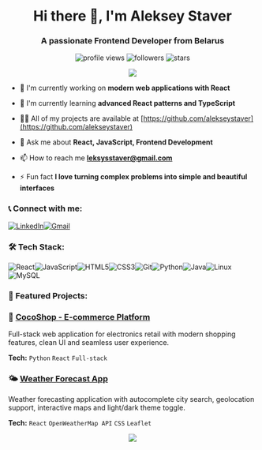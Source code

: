 <h1 align="center">Hi there 👋, I'm Aleksey Staver</h1>
<h3 align="center">A passionate Frontend Developer from Belarus</h3>

<p align="center">
  <img src="https://komarev.com/ghpvc/?username=alekseystaver&label=👀%20Profile%20Views&color=blueviolet&style=for-the-badge" alt="profile views" />
  <img src="https://img.shields.io/github/followers/alekseystaver?label=Followers&style=for-the-badge&color=success" alt="followers" />
  <img src="https://img.shields.io/github/stars/alekseystaver?label=Profile%20Stars&style=for-the-badge&color=yellow" alt="stars" />
</p>

<p align="center">
  <img src="https://capsule-render.vercel.app/api?type=waving&color=gradient&height=120&section=header&text=Welcome!&fontSize=60&animation=fadeIn" />
</p>

- 🔭 I'm currently working on **modern web applications with React**

- 🌱 I'm currently learning **advanced React patterns and TypeScript**

- 👨‍💻 All of my projects are available at [https://github.com/alekseystaver](https://github.com/alekseystaver)

- 💬 Ask me about **React, JavaScript, Frontend Development**

- 📫 How to reach me **leksysstaver@gmail.com**

- ⚡ Fun fact **I love turning complex problems into simple and beautiful interfaces**

<h3 align="left">📞 Connect with me:</h3>
<p align="left">
<a href="https://www.linkedin.com/in/aleksey-staver-96980b330/" target="_blank"><img src="https://img.shields.io/badge/LinkedIn-0077B5?style=for-the-badge&logo=linkedin&logoColor=white" alt="LinkedIn"/></a><a href="mailto:leksysstaver@gmail.com" target="_blank"><img src="https://img.shields.io/badge/Gmail-D14836?style=for-the-badge&logo=gmail&logoColor=white" alt="Gmail"/></a>
</p>

<h3 align="left">🛠️ Tech Stack:</h3>
<p align="left">
<img src="https://img.shields.io/badge/React-20232A?style=for-the-badge&logo=react&logoColor=61DAFB" alt="React"/><img src="https://img.shields.io/badge/JavaScript-F7DF1E?style=for-the-badge&logo=javascript&logoColor=black" alt="JavaScript"/><img src="https://img.shields.io/badge/HTML5-E34F26?style=for-the-badge&logo=html5&logoColor=white" alt="HTML5"/><img src="https://img.shields.io/badge/CSS3-1572B6?style=for-the-badge&logo=css3&logoColor=white" alt="CSS3"/><img src="https://img.shields.io/badge/Git-F05032?style=for-the-badge&logo=git&logoColor=white" alt="Git"/><img src="https://img.shields.io/badge/Python-3776AB?style=for-the-badge&logo=python&logoColor=white" alt="Python"/><img src="https://img.shields.io/badge/Java-ED8B00?style=for-the-badge&logo=openjdk&logoColor=white" alt="Java"/><img src="https://img.shields.io/badge/Linux-FCC624?style=for-the-badge&logo=linux&logoColor=black" alt="Linux"/><img src="https://img.shields.io/badge/MySQL-4479A1?style=for-the-badge&logo=mysql&logoColor=white" alt="MySQL"/>
</p>

<h3 align="left">🚀 Featured Projects:</h3>

### 🛒 [CocoShop - E-commerce Platform](https://github.com/alekseystaver/CocoShop)
Full-stack web application for electronics retail with modern shopping features, clean UI and seamless user experience.

**Tech:** `Python` `React` `Full-stack`

### 🌤️ [Weather Forecast App](https://github.com/alekseystaver/Weather-Forecast)
Weather forecasting application with autocomplete city search, geolocation support, interactive maps and light/dark theme toggle.

**Tech:** `React` `OpenWeatherMap API` `CSS` `Leaflet`

<p align="center">
  <img src="https://capsule-render.vercel.app/api?type=waving&color=gradient&height=120&section=footer&animation=fadeIn" />
</p>
